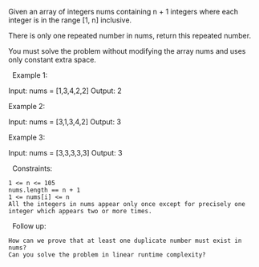 Given an array of integers nums containing n + 1 integers where each integer is in the range [1, n] inclusive.

There is only one repeated number in nums, return this repeated number.

You must solve the problem without modifying the array nums and uses only constant extra space.

 
Example 1:

Input: nums = [1,3,4,2,2]
Output: 2


Example 2:

Input: nums = [3,1,3,4,2]
Output: 3


Example 3:

Input: nums = [3,3,3,3,3]
Output: 3

 
Constraints:


	1 <= n <= 105
	nums.length == n + 1
	1 <= nums[i] <= n
	All the integers in nums appear only once except for precisely one integer which appears two or more times.


 
Follow up:


	How can we prove that at least one duplicate number must exist in nums?
	Can you solve the problem in linear runtime complexity?

